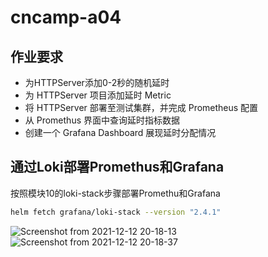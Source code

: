 # cncamp-a04
## 作业要求

- 为HTTPServer添加0-2秒的随机延时
- 为 HTTPServer 项目添加延时 Metric
- 将 HTTPServer 部署至测试集群，并完成 Prometheus 配置
- 从 Promethus 界面中查询延时指标数据
- 创建一个 Grafana Dashboard 展现延时分配情况

## 通过Loki部署Promethus和Grafana

按照模块10的loki-stack步骤部署Promethu和Grafana
```sh
helm fetch grafana/loki-stack --version "2.4.1"
```
![Screenshot from 2021-12-12 20-18-13](https://user-images.githubusercontent.com/10457633/145739534-a046ee91-9cc2-420d-ae4c-07c0801ee65f.png)
![Screenshot from 2021-12-12 20-18-37](https://user-images.githubusercontent.com/10457633/145739555-1bd4f7bd-35f2-478c-9db4-a9c66486c2e4.png)

